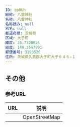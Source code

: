 ```yaml
---
ID: ep0Uh
総称: 八雲神社
名称: 八雲神社
名称読み: null
別名: null
都道府県: 茨城県
区域: 大子町
緯度: 36.7720054
経度: 140.3547991
郵便番号: 3193526
住所: 茨城県久慈郡大子町大子６４６−１
---
```


## その他

### 参考URL

| URL | 説明          |
| --- | ------------- |
|     | OpenStreetMap |
